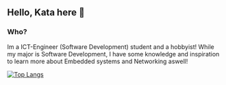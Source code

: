 ## Hello, Kata here 👋

<!--
**Katacc/Katacc** is a ✨ _special_ ✨ repository because its `README.md` (this file) appears on your GitHub profile.

Here are some ideas to get you started:

- 🔭 I’m currently working on ...
- 🌱 I’m currently learning ...
- 👯 I’m looking to collaborate on ...
- 🤔 I’m looking for help with ...
- 💬 Ask me about ...
- 📫 How to reach me: ...
- 😄 Pronouns: ...
- ⚡ Fun fact: ...
-->
### Who?
Im a ICT-Engineer (Software Development) student and a hobbyist!
While my major is Software Development, I have some knowledge and inspiration to learn more about Embedded systems and Networking aswell!

[![Top Langs](https://github-readme-stats.vercel.app/api/top-langs/?username=Katacc)](https://github.com/anuraghazra/github-readme-stats)
